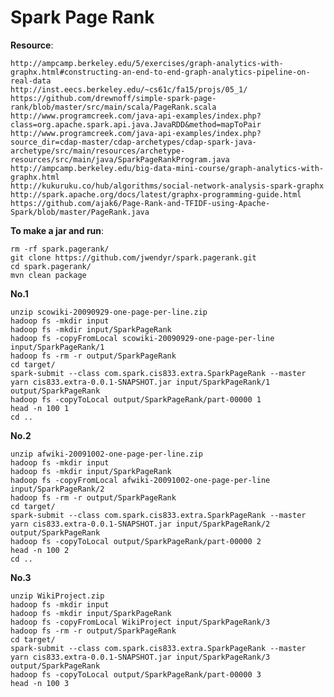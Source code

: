 Spark Page Rank
==============

**Resource**:

    http://ampcamp.berkeley.edu/5/exercises/graph-analytics-with-graphx.html#constructing-an-end-to-end-graph-analytics-pipeline-on-real-data
    http://inst.eecs.berkeley.edu/~cs61c/fa15/projs/05_1/
    https://github.com/drewnoff/simple-spark-page-rank/blob/master/src/main/scala/PageRank.scala
    http://www.programcreek.com/java-api-examples/index.php?class=org.apache.spark.api.java.JavaRDD&method=mapToPair
    http://www.programcreek.com/java-api-examples/index.php?source_dir=cdap-master/cdap-archetypes/cdap-spark-java-archetype/src/main/resources/archetype-resources/src/main/java/SparkPageRankProgram.java
    http://ampcamp.berkeley.edu/big-data-mini-course/graph-analytics-with-graphx.html
    http://kukuruku.co/hub/algorithms/social-network-analysis-spark-graphx
    http://spark.apache.org/docs/latest/graphx-programming-guide.html
    https://github.com/ajak6/Page-Rank-and-TFIDF-using-Apache-Spark/blob/master/PageRank.java

**To make a jar and run**:

    rm -rf spark.pagerank/
    git clone https://github.com/jwendyr/spark.pagerank.git
    cd spark.pagerank/
    mvn clean package
    
**No.1**

    unzip scowiki-20090929-one-page-per-line.zip
    hadoop fs -mkdir input
    hadoop fs -mkdir input/SparkPageRank
    hadoop fs -copyFromLocal scowiki-20090929-one-page-per-line input/SparkPageRank/1
    hadoop fs -rm -r output/SparkPageRank
    cd target/
    spark-submit --class com.spark.cis833.extra.SparkPageRank --master yarn cis833.extra-0.0.1-SNAPSHOT.jar input/SparkPageRank/1 output/SparkPageRank
    hadoop fs -copyToLocal output/SparkPageRank/part-00000 1
    head -n 100 1
    cd ..

**No.2**

    unzip afwiki-20091002-one-page-per-line.zip
    hadoop fs -mkdir input
    hadoop fs -mkdir input/SparkPageRank
    hadoop fs -copyFromLocal afwiki-20091002-one-page-per-line input/SparkPageRank/2
    hadoop fs -rm -r output/SparkPageRank
    cd target/
    spark-submit --class com.spark.cis833.extra.SparkPageRank --master yarn cis833.extra-0.0.1-SNAPSHOT.jar input/SparkPageRank/2 output/SparkPageRank
    hadoop fs -copyToLocal output/SparkPageRank/part-00000 2
    head -n 100 2
    cd ..
    
**No.3**

    unzip WikiProject.zip
    hadoop fs -mkdir input
    hadoop fs -mkdir input/SparkPageRank
    hadoop fs -copyFromLocal WikiProject input/SparkPageRank/3
    hadoop fs -rm -r output/SparkPageRank
    cd target/
    spark-submit --class com.spark.cis833.extra.SparkPageRank --master yarn cis833.extra-0.0.1-SNAPSHOT.jar input/SparkPageRank/3 output/SparkPageRank
    hadoop fs -copyToLocal output/SparkPageRank/part-00000 3
    head -n 100 3
